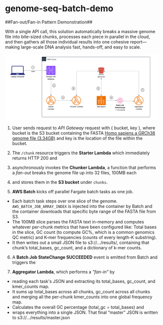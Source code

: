 # genome-seq-batch-demo

##Fan-out/Fan-in Pattern Demonstration##

With a single API call, this solution automatically breaks a massive genome file into bite-sized chunks, processes each piece in parallel in the cloud, and then gathers all those individual results into one cohesive report—making large-scale DNA analysis fast, hands-off, and easy to scale.

![Architecture Diagram](images/genome-fan-out-fan-in.png)


1. User sends request to *API Gateway* request with { bucket, key }, where bucket is the S3 bucket containing the FASTA [Homo sapiens a GRCh38 genome file (3.34GB)](ftp://ftp.ncbi.nlm.nih.gov/genomes/all/annotation_releases/9606/GCF_000001405.40-RS_2024_08/GCF_000001405.40_GRCh38.p14_genomic.fna.gz) and key is the location of the file within the bucket.  

2. The `/chunk` resource triggers the **Starter Lambda** which immediately returns HTTP 200 and

3. asynchronously invokes the **Chunker Lambda**, a function that performs a *fan-out* breaks the genome file up into 32 files, 100MB each  

4. and stores them in the **S3 bucket** under `chunks`.

5. **AWS Batch** kicks off parallel Fargate batch tasks as one job.  
 - Each batch task steps over one slice of the genome.  `AWS_BATCH_JOB_ARRAY_INDEX` is injected into the container by Batch and the container downloads that specific byte range of the FASTA file from S3. 
 - The 100MB slice parses the FASTA text in-memory and computes whatever per-chunk metrics that have been configured like: Total bases in the slice, GC count (to compute GC%, which is a common genomics QC metric) and K-mer frequencies (counts of every length-K substring).   
 - It then writes out a small JSON file to s3://.../results/, containing that chunk’s total_bases, gc_count, and a dictionary of k-mer counts.

6. A **Batch Job StateChange SUCCEEDED** event is emitted from Batch and triggers the 

7. **Aggregator Lambda**, which performs a *"fan-in"* by 
 - reading each task's JSON and extracting its total_bases, gc_count, and kmer_counts map.  
 - It sums up total_bases across all chunks, gc_count across all chunks and merging all the per-chunk kmer_counts into one global frequency map. 
 - Calculates the overall GC percentage (total_gc ÷ total_bases) and 
 - wraps everything into a single JSON.  That final “master” JSON is written to s3://.../results/master.json

